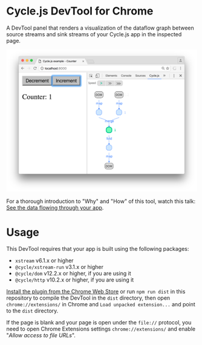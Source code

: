 # Cycle.js DevTool for Chrome

A DevTool panel that renders a visualization of the dataflow graph between source streams and sink streams of your Cycle.js app in the inspected page.

![Demonstration](./example.png)

For a thorough introduction to "Why" and "How" of this tool, watch this talk: [See the data flowing through your app](https://www.youtube.com/watch?v=R-GzJgEccEQ).

# Usage

This DevTool requires that your app is built using the following packages:

- `xstream` v6.1.x or higher
- `@cycle/xstream-run` v3.1.x or higher
- `@cycle/dom` v12.2.x or higher, if you are using it
- `@cycle/http` v10.2.x or higher, if you are using it

[Install the plugin from the Chrome Web Store](https://chrome.google.com/webstore/detail/cyclejs/dfgplfmhhmdekalbpejekgfegkonjpfp) or run `npm run dist` in this repository to compile the DevTool in the `dist` directory, then open `chrome://extensions/` in Chrome and `Load unpacked extension...` and point to the `dist` directory.

If the page is blank and your page is open under the `file://` protocol, you need to open Chrome Extensions settings `chrome://extensions/` and enable "*Allow access to file URLs*".
